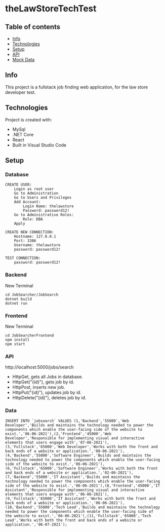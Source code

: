 # theLawStoreTechTest

## Table of contents
* [Info](#Info)
* [Technologies](#technologies)
* [Setup](#setup)
* [API](#API)
* [Mock Data](#Data)

## Info
This project is a fullstack job finding web application, for the law store developer test.
	
## Technologies
Project is created with:
* MySql
* .NET Core
* React
* Built in Visual Studio Code

## Setup

### Database
```
CREATE USER:
	Login as root user
	Go to Administration
	Go to Users and Privileges
	Add Account:
		Login Name: thelawstore
		Password: password12!
	Go to Administrative Roles:
		Role: DBA
	Apply

CREATE NEW CONNECTION:
	Hostname: 127.0.0.1
	Port: 3306
	Username: thelawstore
	password: password12!

TEST CONNECTION:
	password: password12!
```

### Backend
New Terminal
```
cd JobSearcher/JobSearch
dotnet build 
dotnet run 
```

### Frontend
New Terminal
```
cd JobSearcherFrontend 
npm install
npm start
```

### API

http://localhost:5000/jobs/search

* HttpGet, gets all Jobs in database.
* HttpGet("{id}"), gets job by id.
* HttpPost, inserts new job.
* HttpPut("{id}"), updates job by id.
* HttpDelete("{id}"), deletes job by id.

### Data
```
INSERT INTO `jobsearch` VALUES (1,'Backend','55000','Web Developer','Builds and maintains the technology needed to power the components which enable the user-facing side of the website to exist.','06-06-2021'),(2,'Frontend','45000','Web Developer','Responsible for implementing visual and interactive elements that users engage with','07-06-2021'),(3,'Fullstack','65000','Web Developer','Works with both the front and back ends of a website or application.','08-06-2021'),(4,'Backend','55000','Software Engineer','Builds and maintains the technology needed to power the components which enable the user-facing side of the website to exist.','06-06-2021'),(6,'Fullstack','65000','Software Engineer','Works with both the front and back ends of a website or application.','02-06-2021'),(7,'Backend','55000','IT Assistant','Builds and maintains the technology needed to power the components which enable the user-facing side of the website to exist.','06-06-2021'),(8,'Frontend','45000','IT Assistant','Responsible for implementing visual and interactive elements that users engage with','06-06-2021'),(9,'Fullstack','65000','IT Assistant','Works with both the front and back ends of a website or application.','06-06-2021'),(10,'Backend','55000','Tech Lead','Builds and maintains the technology needed to power the components which enable the user-facing side of the website to exist.','06-06-2021'),(11,'Fullstack','65000','Tech Lead','Works with both the front and back ends of a website or application.','06-07-2021');
```
